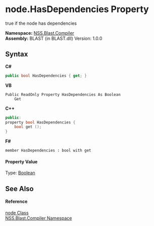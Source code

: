 # node.HasDependencies Property 
 

true if the node has dependencies

**Namespace:**&nbsp;<a href="26a25caa-f50b-92ad-f15c-dbb9db1493ae.md">NSS.Blast.Compiler</a><br />**Assembly:**&nbsp;BLAST (in BLAST.dll) Version: 1.0.0

## Syntax

**C#**<br />
``` C#
public bool HasDependencies { get; }
```

**VB**<br />
``` VB
Public ReadOnly Property HasDependencies As Boolean
	Get
```

**C++**<br />
``` C++
public:
property bool HasDependencies {
	bool get ();
}
```

**F#**<br />
``` F#
member HasDependencies : bool with get

```


#### Property Value
Type: <a href="https://docs.microsoft.com/dotnet/api/system.boolean" target="_blank" rel="noopener noreferrer">Boolean</a>

## See Also


#### Reference
<a href="7dc9b7e9-64ad-f224-ae1a-4e6639739f56.md">node Class</a><br /><a href="26a25caa-f50b-92ad-f15c-dbb9db1493ae.md">NSS.Blast.Compiler Namespace</a><br />
